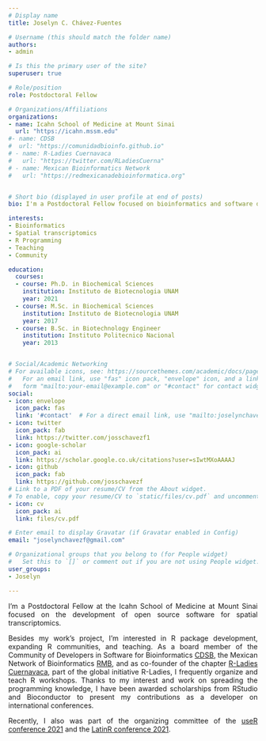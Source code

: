 ```yaml
---
# Display name
title: Joselyn C. Chávez-Fuentes

# Username (this should match the folder name)
authors:
- admin

# Is this the primary user of the site?
superuser: true

# Role/position
role: Postdoctoral Fellow

# Organizations/Affiliations
organizations:
- name: Icahn School of Medicine at Mount Sinai
  url: "https://icahn.mssm.edu"
#- name: CDSB
#  url: "https://comunidadbioinfo.github.io"
# - name: R-Ladies Cuernavaca 
#   url: "https://twitter.com/RLadiesCuerna"
# - name: Mexican Bioinformatics Network 
#   url: "https://redmexicanadebioinformatica.org"


# Short bio (displayed in user profile at end of posts)
bio: I'm a Postdoctoral Fellow focused on bioinformatics and software development.

interests:
- Bioinformatics
- Spatial transcriptomics
- R Programming
- Teaching
- Community

education:
  courses:
  - course: Ph.D. in Biochemical Sciences
    institution: Instituto de Biotecnologia UNAM
    year: 2021
  - course: M.Sc. in Biochemical Sciences
    institution: Instituto de Biotecnologia UNAM
    year: 2017
  - course: B.Sc. in Biotechnology Engineer
    institution: Instituto Politecnico Nacional
    year: 2013


# Social/Academic Networking
# For available icons, see: https://sourcethemes.com/academic/docs/page-builder/#icons
#   For an email link, use "fas" icon pack, "envelope" icon, and a link in the
#   form "mailto:your-email@example.com" or "#contact" for contact widget.
social:
- icon: envelope
  icon_pack: fas
  link: '#contact'  # For a direct email link, use "mailto:joselynchavezf@gmail.com".
- icon: twitter
  icon_pack: fab
  link: https://twitter.com/josschavezf1
- icon: google-scholar
  icon_pack: ai
  link: https://scholar.google.co.uk/citations?user=sIwtMXoAAAAJ
- icon: github
  icon_pack: fab
  link: https://github.com/josschavezf
# Link to a PDF of your resume/CV from the About widget.
# To enable, copy your resume/CV to `static/files/cv.pdf` and uncomment the lines below.
- icon: cv
  icon_pack: ai
  link: files/cv.pdf

# Enter email to display Gravatar (if Gravatar enabled in Config)
email: "joselynchavezf@gmail.com"

# Organizational groups that you belong to (for People widget)
#   Set this to `[]` or comment out if you are not using People widget.
user_groups:
- Joselyn

---
```


<div style="text-align: justify"> I’m a Postdoctoral Fellow at the Icahn School of Medicine at Mount Sinai focused on the development of open source software for spatial transcriptomics.


Besides my work’s project, I’m interested in R package development, expanding R communities, and teaching.  As a board member of the Community of Developers in Software for Bioinformatics [CDSB](https://comunidadbioinfo.github.io), the Mexican Network of Bioinformatics [RMB](https://www.redmexicanadebioinformatica.org), and as co-founder of the chapter [R-Ladies Cuernavaca](https://rladiesmx.netlify.app/en/), part of the global initiative R-Ladies, I frequently organize and teach R workshops. Thanks to my interest and work on spreading the programming knowledge, I have been awarded scholarships from RStudio and Bioconductor to present my contributions as a developer on international conferences. 


Recently, I also was part of the organizing committee of the [useR conference 2021](https://user2021.r-project.org) and the [LatinR conference 2021](https://latin-r.com/en). </div>
